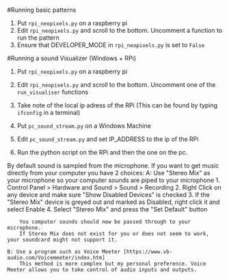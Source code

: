 
#Running basic patterns
1. Put `rpi_neopixels.py` on a raspberry pi
2. Edit `rpi_neopixels.py` and scroll to the bottom. Uncomment a function to run the pattern
3. Ensure that DEVELOPER_MODE in `rpi_neopixels.py` is set to `False`

#Running a sound Visualizer (Windows + RPi)
1. Put `rpi_neopixels.py` on a raspberry pi
2. Edit `rpi_neopixels.py` and scroll to the bottom. Uncomment one of the `run_visualiser` functions
3. Take note of the local ip adress of the RPi (This can be found by typing `ifconfig` in a terminal)

4. Put `pc_sound_stream.py` on a Windows Machine
5. Edit `pc_sound_stream.py` and set IP_ADDRESS to the ip of the RPi
6. Run the python script on the RPi and then the one on the pc.


By default sound is sampled from the microphone. If you want to get music directly from your computer you have 2 choices:
	A: Use "Stereo Mix" as your microphone so your computer sounds are piped to your microphone
		1. Control Panel > Hardware and Sound > Sound > Recording
		2. Right Click on any device and make sure "Show Disabled Devices" is checked
		3. If the "Stereo Mix" device is greyed out and marked as Disabled, right click it and select Enable
		4. Select "Stereo Mix" and press the "Set Default" button
		
		You computer sounds should now be passed through to your microphone. 
		If Stereo Mix does not exist for you or does not seem to work, your soundcard might not support it.
		
	B: Use a program such as Voice Meeter [https://www.vb-audio.com/Voicemeeter/index.htm]
		This method is more complex but my personal preference. Voice Meeter allows you to take control of audio inputs and outputs.
		 
		